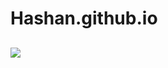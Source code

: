 # Hashan.github.io
## <a href="https://t.me/HashanDimuthu"><img src="https://img.shields.io/badge/Hashan Dimuthu-blue.svg?logo=telegram"></a>
